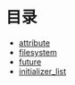 # 目录

- [attribute](attribute.md)
- [filesystem](filesystem.md)
- [future](future.md)
- [initializer_list](initializer_list.md)

